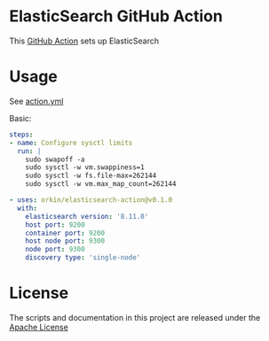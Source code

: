 # ElasticSearch GitHub Action

This [GitHub Action](https://github.com/features/actions) sets up ElasticSearch

# Usage

See [action.yml](action.yml)

Basic:
```yaml
steps:
- name: Configure sysctl limits
  run: |
    sudo swapoff -a
    sudo sysctl -w vm.swappiness=1
    sudo sysctl -w fs.file-max=262144
    sudo sysctl -w vm.max_map_count=262144

- uses: orkin/elasticsearch-action@v0.1.0
  with:
    elasticsearch version: '8.11.0'
    host port: 9200
    container port: 9200
    host node port: 9300
    node port: 9300
    discovery type: 'single-node'
```

# License

The scripts and documentation in this project are released under the [Apache License](LICENSE)

